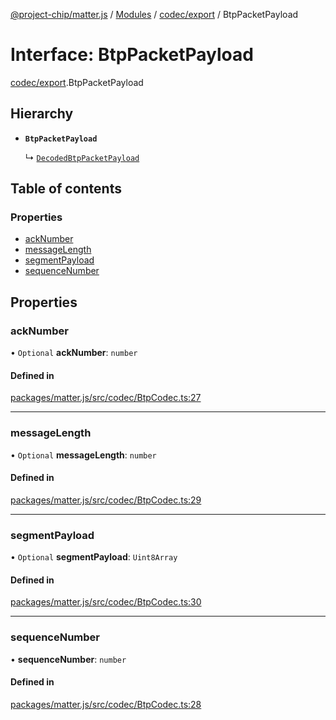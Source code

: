 [@project-chip/matter.js](../README.md) / [Modules](../modules.md) / [codec/export](../modules/codec_export.md) / BtpPacketPayload

# Interface: BtpPacketPayload

[codec/export](../modules/codec_export.md).BtpPacketPayload

## Hierarchy

- **`BtpPacketPayload`**

  ↳ [`DecodedBtpPacketPayload`](codec_export.DecodedBtpPacketPayload.md)

## Table of contents

### Properties

- [ackNumber](codec_export.BtpPacketPayload.md#acknumber)
- [messageLength](codec_export.BtpPacketPayload.md#messagelength)
- [segmentPayload](codec_export.BtpPacketPayload.md#segmentpayload)
- [sequenceNumber](codec_export.BtpPacketPayload.md#sequencenumber)

## Properties

### ackNumber

• `Optional` **ackNumber**: `number`

#### Defined in

[packages/matter.js/src/codec/BtpCodec.ts:27](https://github.com/project-chip/matter.js/blob/16d5b0d/packages/matter.js/src/codec/BtpCodec.ts#L27)

___

### messageLength

• `Optional` **messageLength**: `number`

#### Defined in

[packages/matter.js/src/codec/BtpCodec.ts:29](https://github.com/project-chip/matter.js/blob/16d5b0d/packages/matter.js/src/codec/BtpCodec.ts#L29)

___

### segmentPayload

• `Optional` **segmentPayload**: `Uint8Array`

#### Defined in

[packages/matter.js/src/codec/BtpCodec.ts:30](https://github.com/project-chip/matter.js/blob/16d5b0d/packages/matter.js/src/codec/BtpCodec.ts#L30)

___

### sequenceNumber

• **sequenceNumber**: `number`

#### Defined in

[packages/matter.js/src/codec/BtpCodec.ts:28](https://github.com/project-chip/matter.js/blob/16d5b0d/packages/matter.js/src/codec/BtpCodec.ts#L28)
